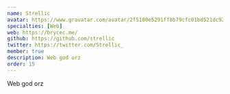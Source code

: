 ```yaml
---
name: Strellic
avatar: https://www.gravatar.com/avatar/2f5180e5291ff8b79cfc01bd521dc927?d=identicon&s=256
specialties: [Web]
web: https://brycec.me/
github: https://github.com/strellic
twitter: https://twitter.com/Strellic_
member: true
description: Web god orz
order: 15
---
```


Web god orz

